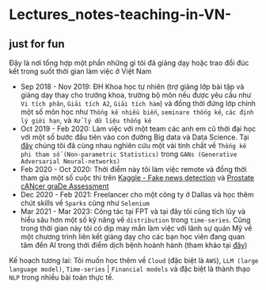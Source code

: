 # Lectures_notes-teaching-in-VN-
just for fun
--------------------------------
Đây là nơi tổng hợp một phần những gì tôi đã giảng dạy hoặc trao đổi đúc kết trong suốt thời gian làm việc ở Việt Nam
- Sep 2018 - Nov 2019: ĐH Khoa học tự nhiên (trợ giảng lớp bài tập và giảng dạy thay cho trưởng khoa, trường bộ môn nếu được yêu cầu như `Vi tích phân`, `Giải tích A2`, `Giải tích hàm`) và đồng thời đứng lớp chính một số môn học như `Thống kê nhiều biến`, `seminare thống kê`, `các định lý giới hạn`, và `Xử lý dữ liệu thống kê`
- Oct 2019 - Feb 2020: Làm việc với một team các anh em cũ thời đại học với một số bước đầu tiên vào con đường Big data và Data Science. Tại [đây](https://github.com/NhanDoV/Some-statistical-GANs-simulations-drafts-/tree/master/Some_basic_distance) chúng tôi đã cùng nhau nghiên cứu một vài tính chất về `Thống kê phi tham số (Non-parametric Statistics)` trong `GANs (Generative Adversarial Neural-networks)`
- Feb 2020 - Oct 2020: Thời điểm này tôi làm việc remote và đồng thời tham gia một số cuộc thi trên [Kaggle - Fake news detection](https://github.com/NhanDoV/Kaggle-6-first-projects/tree/master/NLP_Text_Classification) và [Prostate cANcer graDe Assessment](https://github.com/NhanDoV/Kaggle-6-first-projects/tree/master/Prostate%20cANcer%20graDe%20Assessment%20(PANDA)%20Challenge)
- Dec 2020 - Feb 2021: Freelancer cho một công ty ở Dallas và học thêm chút skills về `Sparks` cũng như `Selenium`
- Mar 2021 - Mar 2023: Công tác tại FPT và tại đây tôi cũng tích lũy và hiểu sâu hơn một số kỹ năng về `distribution` trong `time-series`. Cũng trong thời gian này tôi có dịp may mắn làm việc với lãnh sự quán Mỹ về một chương trình liên kết giảng dạy cho các bạn học viên đang quan tâm đến AI trong thời điểm dịch bệnh hoành hành (tham khảo tại [đây](https://github.com/NhanDoV/Lectures_notes-teaching-in-VN-/tree/master/US-Embassy_DS-course))

Kế hoạch tương lai: Tôi muốn học thêm về `Cloud` (đặc biệt là `AWS`), `LLM (large language model)`, `Time-series` | `Financial models` và đặc biệt là thành thạo `NLP` trong nhiều bài toán thực tế.